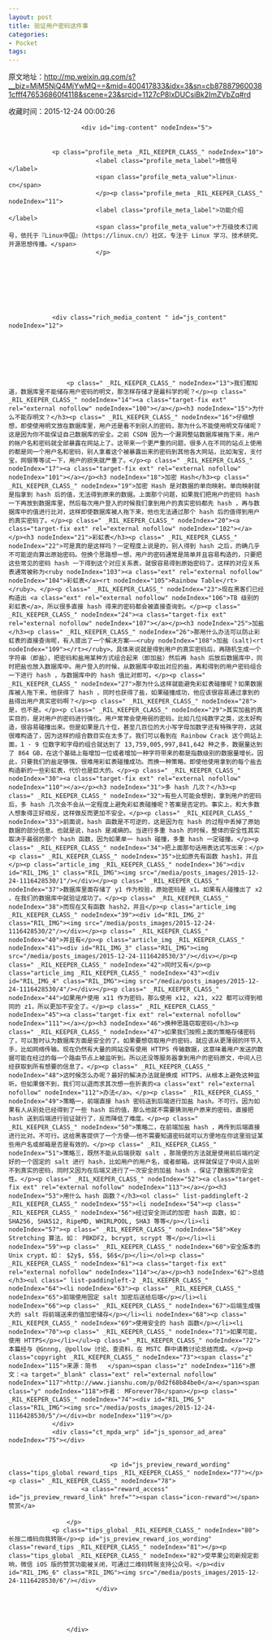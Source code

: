 ```yaml
---
layout: post
title: 验证用户密码这件事
categories:
- Pocket
tags:
---
```

原文地址：http://mp.weixin.qq.com/s?__biz=MjM5NjQ4MjYwMQ==&mid=400417833&idx=3&sn=cb878879600381cfff476536860f4118&scene=23&srcid=1127cP8lxDUCsiBk2ImZVbZq#rd

收藏时间：2015-12-24 00:00:26

<div  >
            
                        <div id="img-content" nodeIndex="5">
                
                
                <p class="profile_meta _RIL_KEEPER_CLASS_" nodeIndex="10">
                            <label class="profile_meta_label">微信号</label>
                            <span class="profile_meta_value">linux-cn</span>
                            </p><p class="profile_meta _RIL_KEEPER_CLASS_" nodeIndex="11">
                            <label class="profile_meta_label">功能介绍</label>
                            <span class="profile_meta_value">十万级技术订阅号，依托于『Linux中国』（https://linux.cn/）社区，专注于 Linux 学习、技术研究、开源思想传播。</span>
                            </p>
                                
                
                
                
                                                
                                                                
                
                <div class="rich_media_content " id="js_content" nodeIndex="12">
                    

                    

                    
                    
                    <p class=" _RIL_KEEPER_CLASS_" nodeIndex="13">我们都知道，数据库里不能储存用户密码的明文，那怎样存储才是最科学的呢？</p><p class=" _RIL_KEEPER_CLASS_" nodeIndex="14"><a class="target-fix ext" rel="external nofollow" nodeIndex="100"></a></p><h3 nodeIndex="15">为什么不能存明文？</h3><p class=" _RIL_KEEPER_CLASS_" nodeIndex="16">仔细想想，即使使用明文放在数据库里，用户还是看不到别人的密码，那为什么不能使用明文存储呢？这是因为你不能保证自己数据库的安全。之前 CSDN 因为一个漏洞整站数据库被拖下来，用户的帐户名和密码就全部暴露在网站上了。这带来一个更严重的问题，很多人在不同的站点上使用的都是同一个用户名和密码，别人拿着这个被暴露出来的密码到其他各大网站，比如淘宝，支付宝，网银等等试一下，用户的损失就严重了。</p><p class=" _RIL_KEEPER_CLASS_" nodeIndex="17"><a class="target-fix ext" rel="external nofollow" nodeIndex="101"></a></p><h3 nodeIndex="18">加密 Hash</h3><p class=" _RIL_KEEPER_CLASS_" nodeIndex="19">加密 Hash 是对数据的单向映射。单向映射就是指拿到 hash 后的值，无法得到原来的数据。上面那个问题，如果我们把用户的密码 hash 一下再放到数据库里，然后每次用户登入的时候我们拿到用户的真实密码都先 hash ，再与数据库中的值进行比对，这样即使数据库被人拖下来，他也无法通过那个 hash 后的值得到用户的真实密码了。</p><p class=" _RIL_KEEPER_CLASS_" nodeIndex="20"><a class="target-fix ext" rel="external nofollow" nodeIndex="102"></a></p><h3 nodeIndex="21">彩虹表</h3><p class=" _RIL_KEEPER_CLASS_" nodeIndex="22">可是真的是这样吗？一定程度上说是的，别人得到 hash 之后，的确几乎不可能逆向算出原始密码。但换个思路想一想，用户的密码通常是简单并且容易构造的，只要把这些常见的密码 hash 一下得到这个对应关系表，就很容易得到原始密码了。这样的对应关系表通常被称为<ruby nodeIndex="103"><a class="ext" rel="external nofollow" nodeIndex="104">彩虹表</a><rt nodeIndex="105">Rainbow Table</rt></ruby>。</p><p class=" _RIL_KEEPER_CLASS_" nodeIndex="23">现在黑客们已经构造出 <a class="ext" rel="external nofollow" nodeIndex="106">TB 级别的彩虹表</a>，所以很多直接 hash 得来的密码都会被直接查询到。</p><p class=" _RIL_KEEPER_CLASS_" nodeIndex="24"><a class="target-fix ext" rel="external nofollow" nodeIndex="107"></a></p><h3 nodeIndex="25">加盐</h3><p class=" _RIL_KEEPER_CLASS_" nodeIndex="26">那用什么办法可以防止彩虹表的直接查询呢，有人提出了一个解决方案——<ruby nodeIndex="108">加盐（salt)<rt nodeIndex="109"></rt></ruby>。具体来说就是得到用户的真实密码后，再随机生成一个字符串（即盐），把密码和盐用某种方式组合起来（即加盐）然后再 hash 后放后数据库中，同时把盐也放入数据库中。用户登入的时候，从数据库中取出对应的盐，再和得到的用户密码组合一下进行 hash ，与数据库中的 hash 值比对即可。</p><p class=" _RIL_KEEPER_CLASS_" nodeIndex="27">那为什么这样就能避免彩虹表碰撞呢？如果数据库被人拖下来，他获得了 hash ，同时也获得了盐，如果碰撞成功，他应该很容易通过拿到的盐得出用户真实密码啊？</p><p class=" _RIL_KEEPER_CLASS_" nodeIndex="28">是，也不是。</p><p class=" _RIL_KEEPER_CLASS_" nodeIndex="29">其实加盐的真实目的，是对用户的密码进行强化。用户常常会使用弱的密码，比如几位纯数字之类，这太好构造，很容易碰撞出来。但是如果是几十位，甚至几百位的大小写字母加数字还有特殊字符，这就很难构造了，因为这样的组合数目实在太多了。我们可以看到在 Rainbow Crack 这个网站上面，1 - 9 位数字和字母的组合就达到了 13,759,005,997,841,642 种之多，数据量达到了 864 GB，在这个基础上每增加一位或者增加一种字符带来的都是指数级别的数据量增长。因此，只要我们的盐足够强，很难用彩虹表碰撞成功。而换一种策略，即使他使用拿到的每个盐去构造新的一些彩虹表，代价也是巨大的。</p><p class=" _RIL_KEEPER_CLASS_" nodeIndex="30"><a class="target-fix ext" rel="external nofollow" nodeIndex="110"></a></p><h3 nodeIndex="31">多 hash 几次？</h3><p class=" _RIL_KEEPER_CLASS_" nodeIndex="32">有些人可能会想到，拿到用户的密码后，多 hash 几次会不会从一定程度上避免彩虹表碰撞呢？答案是否定的。事实上，和大多数人想象得正好相反，这样做反而更加不安全。</p><p class=" _RIL_KEEPER_CLASS_" nodeIndex="33">前面说，hash 函数是不可逆的，这是因为在 hash 的过程中丢掉了原始数据的部分信息。也就是说，hash 是减熵的。当进行多重 hash 的时候，整体的安全性其实取决于最弱的那个 hash 函数，因为如果单一 hash 碰撞，多重 hash 一定碰撞。</p><p class=" _RIL_KEEPER_CLASS_" nodeIndex="34">把上面那句话用表达式写出来：</p><p class=" _RIL_KEEPER_CLASS_" nodeIndex="35">比如原先有函数 hash1，并且</p><p class="article_img _RIL_KEEPER_CLASS_" nodeIndex="36"><div id="RIL_IMG_1" class="RIL_IMG"><img src="/media/posts_images/2015-12-24-1116428530/1"/></div></p><p class=" _RIL_KEEPER_CLASS_" nodeIndex="37">数据库里面存储了 y1 作为校验，原始密码是 x1。如果有人碰撞出了 x2 ，在我们的数据库中就验证成功了。</p><p class=" _RIL_KEEPER_CLASS_" nodeIndex="38">而现在又有函数 hash2，并且</p><p class="article_img _RIL_KEEPER_CLASS_" nodeIndex="39"><div id="RIL_IMG_2" class="RIL_IMG"><img src="/media/posts_images/2015-12-24-1116428530/2"/></div></p><p class=" _RIL_KEEPER_CLASS_" nodeIndex="40">并且有</p><p class="article_img _RIL_KEEPER_CLASS_" nodeIndex="41"><div id="RIL_IMG_3" class="RIL_IMG"><img src="/media/posts_images/2015-12-24-1116428530/3"/></div></p><p class=" _RIL_KEEPER_CLASS_" nodeIndex="42">同时又有</p><p class="article_img _RIL_KEEPER_CLASS_" nodeIndex="43"><div id="RIL_IMG_4" class="RIL_IMG"><img src="/media/posts_images/2015-12-24-1116428530/4"/></div></p><p class=" _RIL_KEEPER_CLASS_" nodeIndex="44">如果用户使用 x11 作为密码，那么使用 x12, x21, x22 都可以得到相同的 z1，所以更加不安全了。</p><p class=" _RIL_KEEPER_CLASS_" nodeIndex="45"><a class="target-fix ext" rel="external nofollow" nodeIndex="111"></a></p><h3 nodeIndex="46">换种思路窃取密码</h3><p class=" _RIL_KEEPER_CLASS_" nodeIndex="47">如果我们按照上面的策略存储密码了，可以暂时认为数据库方面是安全的了。如果要想窃取用户的密码，就应该从更薄弱的环节入手，比如网络传输。现在仍然有大量的网站没有使用 HTTPS 传输数据，这意味着用户发送的数据可能在经过的每一个路由节点上被监听到。所以还没等服务器拿到用户的密码原文，中间人已经获取到所有想要的信息了。</p><p class=" _RIL_KEEPER_CLASS_" nodeIndex="48">这时候怎么办呢？最好的解决办法就是换成 HTTPS，从根本上避免这种监听。但如果做不到，我们可以退而求其次想一些折衷的<a class="ext" rel="external nofollow" nodeIndex="112">办法</a>。</p><p class=" _RIL_KEEPER_CLASS_" nodeIndex="49">策略一，前端直接 hash 密码送到后端进行加盐 hash。不可行。因为如果有人从别处已经得到了一些 hash 后的值，那么他就不需要猜测用户原来的密码，直接把 hash 送到后端进行验证就行了，反而降低了难度。</p><p class=" _RIL_KEEPER_CLASS_" nodeIndex="50">策略二，在前端加盐 hash ，再传到后端直接进行比对。不可行。这给黑客提供了一个方便——他不需要知道密码就可以方便地在你这里验证某些用户名或邮箱是否是有效的。</p><p class=" _RIL_KEEPER_CLASS_" nodeIndex="51">策略三，既然不能从后端获取 salt ，那简便的方法就是使用前后端约定好的一个固定的 salt 进行 hash，比如用户的用户名，或者邮箱。这样就保证了中间人监听不到真实的密码，同时又因为在后端又进行了一次安全的加盐 hash ，保证了数据库的安全性。</p><p class=" _RIL_KEEPER_CLASS_" nodeIndex="52"><a class="target-fix ext" rel="external nofollow" nodeIndex="113"></a></p><h3 nodeIndex="53">用什么 hash 函数？</h3><ol class=" list-paddingleft-2 _RIL_KEEPER_CLASS_" nodeIndex="55"><li nodeIndex="54"><p class=" _RIL_KEEPER_CLASS_" nodeIndex="56">经过安全测试的加密 hash 函数，如： SHA256, SHA512, RipeMD, WHIRLPOOL, SHA3 等等</p></li><li nodeIndex="57"><p class=" _RIL_KEEPER_CLASS_" nodeIndex="58">Key Stretching 算法，如： PBKDF2, bcrypt, scrypt 等</p></li><li nodeIndex="59"><p class=" _RIL_KEEPER_CLASS_" nodeIndex="60">安全版本的 Unix crypt，如： $2y$, $5$, $6$</p></li></ol><p class=" _RIL_KEEPER_CLASS_" nodeIndex="61"><a class="target-fix ext" rel="external nofollow" nodeIndex="114"></a></p><h3 nodeIndex="62">总结</h3><ul class=" list-paddingleft-2 _RIL_KEEPER_CLASS_" nodeIndex="64"><li nodeIndex="63"><p class=" _RIL_KEEPER_CLASS_" nodeIndex="65">前端使用固定 salt 加密后送给后端</p></li><li nodeIndex="66"><p class=" _RIL_KEEPER_CLASS_" nodeIndex="67">后端生成强大的 salt 将前端送来的值加密储存</p></li><li nodeIndex="68"><p class=" _RIL_KEEPER_CLASS_" nodeIndex="69">使用安全的 hash 函数</p></li><li nodeIndex="70"><p class=" _RIL_KEEPER_CLASS_" nodeIndex="71">如果可能，使用 HTTPS</p></li></ul><p class=" _RIL_KEEPER_CLASS_" nodeIndex="72">本篇经与 @Gnnng, @pollow 讨论、查资料，在 MSTC 群中请教讨论总结而成。</p><p class="copyright _RIL_KEEPER_CLASS_" nodeIndex="73"><span class="z" nodeIndex="115">来源：简书   </span><span class="z" nodeIndex="116">原文：<a target="_blank" class="ext" rel="external nofollow" nodeIndex="117">http://www.jianshu.com/p/0d2f68b84be0</a></span><span class="y" nodeIndex="118">作者： MForever78</span></p><p class=" _RIL_KEEPER_CLASS_" nodeIndex="74"><div id="RIL_IMG_5" class="RIL_IMG"><img src="/media/posts_images/2015-12-24-1116428530/5"/></div><br nodeIndex="119"></p>
                </div>
                <div class="ct_mpda_wrp" id="js_sponsor_ad_area" nodeIndex="75"></div>

                
                                <p id="js_preview_reward_wording" class="tips_global reward_tips _RIL_KEEPER_CLASS_" nodeIndex="77"></p><p class=" _RIL_KEEPER_CLASS_" nodeIndex="78">
                        <a class="reward_access" id="js_preview_reward_link" href=""><span class="icon-reward"></span>赞赏</a>

                    </p>
                <p class="tips_global _RIL_KEEPER_CLASS_" nodeIndex="80">长按二维码向我转账</p><p id="js_preview_reward_ios_wording" class="reward_tips _RIL_KEEPER_CLASS_" nodeIndex="81"></p><p class="tips_global _RIL_KEEPER_CLASS_" nodeIndex="82">受苹果公司新规定影响，微信 iOS 版的赞赏功能被关闭，可通过二维码转账支持公众号。</p><div id="RIL_IMG_6" class="RIL_IMG"><img src="/media/posts_images/2015-12-24-1116428530/6"/></div>
                            </div>
                        
                        


                    </div>